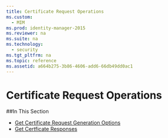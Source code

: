 ```yaml
---
title: Certificate Request Operations
ms.custom: 
  - MIM
ms.prod: identity-manager-2015
ms.reviewer: na
ms.suite: na
ms.technology: 
  - security
ms.tgt_pltfrm: na
ms.topic: reference
ms.assetid: a664b275-3b86-4606-add6-66db49dd0ac1
---
```

# Certificate Request Operations

##In This Section

- [Get Certificate Request Generation Options](Get-Certificate-Request-Generation-Options.md)
- [Get Certficate Responses](Get-Certificate-Responses.md)
